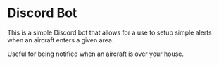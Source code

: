 # Discord Bot

This is a simple Discord bot that allows for a use to setup simple alerts when an aircraft enters a given area.

Useful for being notified when an aircraft is over your house. 